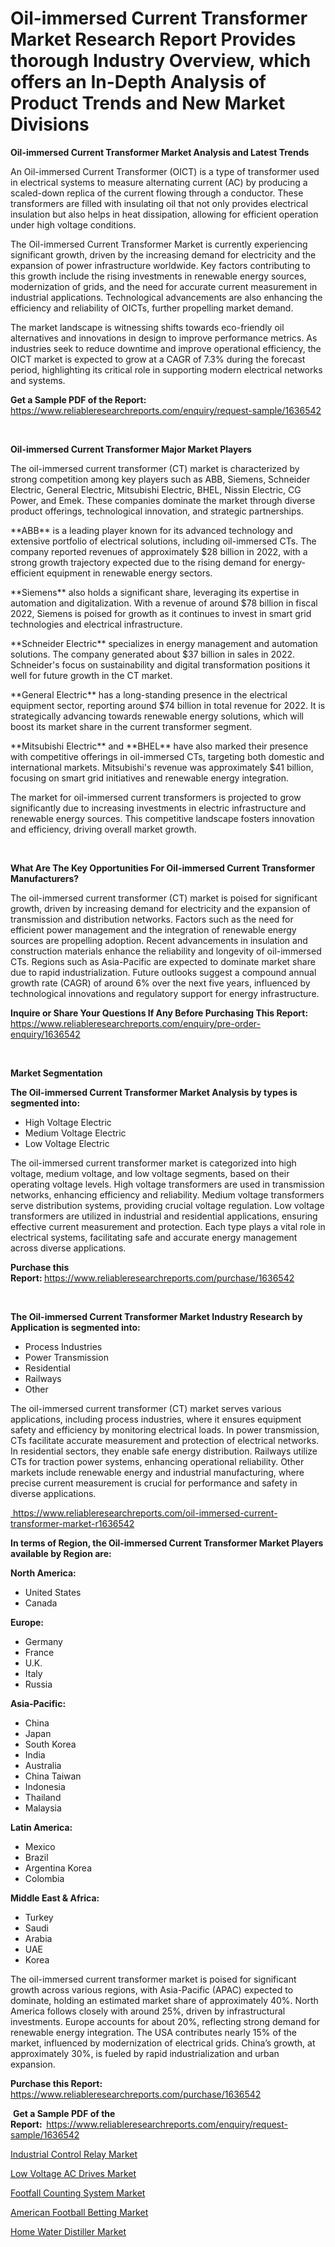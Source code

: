 <p><h1>Oil-immersed Current Transformer Market Research Report Provides thorough Industry Overview, which offers an In-Depth Analysis of Product Trends and New Market Divisions</h1></p><p><strong>Oil-immersed Current Transformer Market Analysis and Latest Trends</strong></p>
<p><p>An Oil-immersed Current Transformer (OICT) is a type of transformer used in electrical systems to measure alternating current (AC) by producing a scaled-down replica of the current flowing through a conductor. These transformers are filled with insulating oil that not only provides electrical insulation but also helps in heat dissipation, allowing for efficient operation under high voltage conditions.</p><p>The Oil-immersed Current Transformer Market is currently experiencing significant growth, driven by the increasing demand for electricity and the expansion of power infrastructure worldwide. Key factors contributing to this growth include the rising investments in renewable energy sources, modernization of grids, and the need for accurate current measurement in industrial applications. Technological advancements are also enhancing the efficiency and reliability of OICTs, further propelling market demand.</p><p>The market landscape is witnessing shifts towards eco-friendly oil alternatives and innovations in design to improve performance metrics. As industries seek to reduce downtime and improve operational efficiency, the OICT market is expected to grow at a CAGR of 7.3% during the forecast period, highlighting its critical role in supporting modern electrical networks and systems.</p></p>
<p><strong>Get a Sample PDF of the Report:&nbsp;</strong> <a href="https://www.reliableresearchreports.com/enquiry/request-sample/1636542">https://www.reliableresearchreports.com/enquiry/request-sample/1636542</a></p>
<p>&nbsp;</p>
<p><strong>Oil-immersed Current Transformer Major Market Players</strong></p>
<p><p>The oil-immersed current transformer (CT) market is characterized by strong competition among key players such as ABB, Siemens, Schneider Electric, General Electric, Mitsubishi Electric, BHEL, Nissin Electric, CG Power, and Emek. These companies dominate the market through diverse product offerings, technological innovation, and strategic partnerships.</p><p>**ABB** is a leading player known for its advanced technology and extensive portfolio of electrical solutions, including oil-immersed CTs. The company reported revenues of approximately $28 billion in 2022, with a strong growth trajectory expected due to the rising demand for energy-efficient equipment in renewable energy sectors.</p><p>**Siemens** also holds a significant share, leveraging its expertise in automation and digitalization. With a revenue of around $78 billion in fiscal 2022, Siemens is poised for growth as it continues to invest in smart grid technologies and electrical infrastructure.</p><p>**Schneider Electric** specializes in energy management and automation solutions. The company generated about $37 billion in sales in 2022. Schneider's focus on sustainability and digital transformation positions it well for future growth in the CT market.</p><p>**General Electric** has a long-standing presence in the electrical equipment sector, reporting around $74 billion in total revenue for 2022. It is strategically advancing towards renewable energy solutions, which will boost its market share in the current transformer segment.</p><p>**Mitsubishi Electric** and **BHEL** have also marked their presence with competitive offerings in oil-immersed CTs, targeting both domestic and international markets. Mitsubishi's revenue was approximately $41 billion, focusing on smart grid initiatives and renewable energy integration.</p><p>The market for oil-immersed current transformers is projected to grow significantly due to increasing investments in electric infrastructure and renewable energy sources. This competitive landscape fosters innovation and efficiency, driving overall market growth.</p></p>
<p>&nbsp;</p>
<p><strong>What Are The Key Opportunities For Oil-immersed Current Transformer Manufacturers?</strong></p>
<p><p>The oil-immersed current transformer (CT) market is poised for significant growth, driven by increasing demand for electricity and the expansion of transmission and distribution networks. Factors such as the need for efficient power management and the integration of renewable energy sources are propelling adoption. Recent advancements in insulation and construction materials enhance the reliability and longevity of oil-immersed CTs. Regions such as Asia-Pacific are expected to dominate market share due to rapid industrialization. Future outlooks suggest a compound annual growth rate (CAGR) of around 6% over the next five years, influenced by technological innovations and regulatory support for energy infrastructure.</p></p>
<p><strong>Inquire or Share Your Questions If Any Before Purchasing This Report:</strong> <a href="https://www.reliableresearchreports.com/enquiry/pre-order-enquiry/1636542">https://www.reliableresearchreports.com/enquiry/pre-order-enquiry/1636542</a></p>
<p>&nbsp;</p>
<p><strong>Market Segmentation</strong></p>
<p><strong>The Oil-immersed Current Transformer Market Analysis by types is segmented into:</strong></p>
<p><ul><li>High Voltage Electric</li><li>Medium Voltage Electric</li><li>Low Voltage Electric</li></ul></p>
<p><p>The oil-immersed current transformer market is categorized into high voltage, medium voltage, and low voltage segments, based on their operating voltage levels. High voltage transformers are used in transmission networks, enhancing efficiency and reliability. Medium voltage transformers serve distribution systems, providing crucial voltage regulation. Low voltage transformers are utilized in industrial and residential applications, ensuring effective current measurement and protection. Each type plays a vital role in electrical systems, facilitating safe and accurate energy management across diverse applications.</p></p>
<p><strong>Purchase this Report:&nbsp;</strong><a href="https://www.reliableresearchreports.com/purchase/1636542">https://www.reliableresearchreports.com/purchase/1636542</a></p>
<p>&nbsp;</p>
<p><strong>The Oil-immersed Current Transformer Market Industry Research by Application is segmented into:</strong></p>
<p><ul><li>Process Industries</li><li>Power Transmission</li><li>Residential</li><li>Railways</li><li>Other</li></ul></p>
<p><p>The oil-immersed current transformer (CT) market serves various applications, including process industries, where it ensures equipment safety and efficiency by monitoring electrical loads. In power transmission, CTs facilitate accurate measurement and protection of electrical networks. In residential sectors, they enable safe energy distribution. Railways utilize CTs for traction power systems, enhancing operational reliability. Other markets include renewable energy and industrial manufacturing, where precise current measurement is crucial for performance and safety in diverse applications.</p></p>
<p><a href="https://www.reliableresearchreports.com/oil-immersed-current-transformer-market-r1636542">&nbsp;https://www.reliableresearchreports.com/oil-immersed-current-transformer-market-r1636542</a></p>
<p><strong>In terms of Region, the Oil-immersed Current Transformer Market Players available by Region are:</strong></p>
<p>
    <p> <strong> North America: </strong>
        <ul>
            <li>United States</li>
            <li>Canada</li>
        </ul>
        </p> 
    <p> <strong> Europe: </strong>
        <ul>
            <li>Germany</li>
            <li>France</li>
            <li>U.K.</li>
            <li>Italy</li>
            <li>Russia</li>
        </ul>
        </p> 
    <p> <strong> Asia-Pacific: </strong>
        <ul>
            <li>China</li>
            <li>Japan</li>
            <li>South Korea</li>
            <li>India</li>
            <li>Australia</li>
            <li>China Taiwan</li>
            <li>Indonesia</li>
            <li>Thailand</li>
            <li>Malaysia</li>
        </ul>
        </p> 
    <p> <strong> Latin America: </strong>
        <ul>
            <li>Mexico</li>
            <li>Brazil</li>
            <li>Argentina Korea</li>
            <li>Colombia</li>
        </ul>
        </p> 
    <p> <strong> Middle East & Africa: </strong>
        <ul>
            <li>Turkey</li>
            <li>Saudi</li>
            <li>Arabia</li>
            <li>UAE</li>
            <li>Korea</li>
        </ul>
    </p>
    </p>
<p><p>The oil-immersed current transformer market is poised for significant growth across various regions, with Asia-Pacific (APAC) expected to dominate, holding an estimated market share of approximately 40%. North America follows closely with around 25%, driven by infrastructural investments. Europe accounts for about 20%, reflecting strong demand for renewable energy integration. The USA contributes nearly 15% of the market, influenced by modernization of electrical grids. China’s growth, at approximately 30%, is fueled by rapid industrialization and urban expansion.</p></p>
<p><strong>Purchase this Report: </strong><a href="https://www.reliableresearchreports.com/purchase/1636542">https://www.reliableresearchreports.com/purchase/1636542</a></p>
<p>&nbsp;<strong>Get a Sample PDF of the Report:&nbsp;&nbsp;</strong><a href="https://www.reliableresearchreports.com/enquiry/request-sample/1636542">https://www.reliableresearchreports.com/enquiry/request-sample/1636542</a></p>
<p><strong></strong></p>
<p><p><a href="https://medium.com/@score-51/exploring-industrial-control-relay-market-dynamics-revenue-analysis-and-growth-projections-in-the-241e5f116ede?postPublishedType=repub">Industrial Control Relay Market</a></p><p><a href="https://medium.com/@score-51/low-voltage-ac-drives-market-outlook-market-share-analysis-growth-trends-market-forecasts-020b6f492346">Low Voltage AC Drives Market</a></p><p><a href="https://www.linkedin.com/pulse/footfall-counting-system-market-analysis-report-global-insights-pinbf">Footfall Counting System Market</a></p><p><a href="https://www.linkedin.com/pulse/global-american-football-betting-market-opportunities-challenges2024-uhzhf">American Football Betting Market</a></p><p><a href="https://issuu.com/reportprime-2/docs/home-water-distiller-market-size-20_4666d365052873">Home Water Distiller Market</a></p></p>